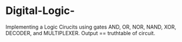 # Digital-Logic- 
 Implementing a Logic Cirucits using gates AND, OR, NOR, NAND, XOR, DECODER, and MULTIPLEXER. Output == truthtable of circuit.

  
